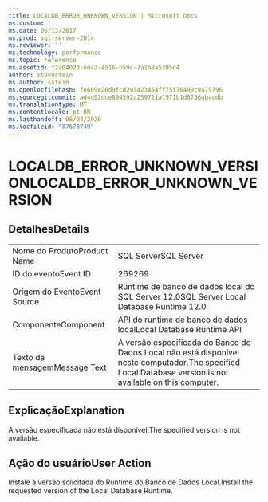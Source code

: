 ```yaml
---
title: LOCALDB_ERROR_UNKNOWN_VERSION | Microsoft Docs
ms.custom: ''
ms.date: 06/13/2017
ms.prod: sql-server-2014
ms.reviewer: ''
ms.technology: performance
ms.topic: reference
ms.assetid: f2a04023-ed42-4516-b59c-7a1b8a5395d4
author: stevestein
ms.author: sstein
ms.openlocfilehash: fe609e26d9fcd293423454ff75f76490c9a79796
ms.sourcegitcommit: ad4d92dce894592a259721a1571b1d8736abacdb
ms.translationtype: MT
ms.contentlocale: pt-BR
ms.lasthandoff: 08/04/2020
ms.locfileid: "87678749"
---
```

# <a name="localdb_error_unknown_version"></a><span data-ttu-id="e7ee1-102">LOCALDB_ERROR_UNKNOWN_VERSION</span><span class="sxs-lookup"><span data-stu-id="e7ee1-102">LOCALDB_ERROR_UNKNOWN_VERSION</span></span>
    
## <a name="details"></a><span data-ttu-id="e7ee1-103">Detalhes</span><span class="sxs-lookup"><span data-stu-id="e7ee1-103">Details</span></span>  
  
|||  
|-|-|  
|<span data-ttu-id="e7ee1-104">Nome do Produto</span><span class="sxs-lookup"><span data-stu-id="e7ee1-104">Product Name</span></span>|<span data-ttu-id="e7ee1-105">SQL Server</span><span class="sxs-lookup"><span data-stu-id="e7ee1-105">SQL Server</span></span>|  
|<span data-ttu-id="e7ee1-106">ID do evento</span><span class="sxs-lookup"><span data-stu-id="e7ee1-106">Event ID</span></span>|<span data-ttu-id="e7ee1-107">269</span><span class="sxs-lookup"><span data-stu-id="e7ee1-107">269</span></span>|  
|<span data-ttu-id="e7ee1-108">Origem do Evento</span><span class="sxs-lookup"><span data-stu-id="e7ee1-108">Event Source</span></span>|<span data-ttu-id="e7ee1-109">Runtime de banco de dados local do SQL Server 12.0</span><span class="sxs-lookup"><span data-stu-id="e7ee1-109">SQL Server Local Database Runtime 12.0</span></span>|  
|<span data-ttu-id="e7ee1-110">Componente</span><span class="sxs-lookup"><span data-stu-id="e7ee1-110">Component</span></span>|<span data-ttu-id="e7ee1-111">API do runtime de banco de dados local</span><span class="sxs-lookup"><span data-stu-id="e7ee1-111">Local Database Runtime API</span></span>|  
|<span data-ttu-id="e7ee1-112">Texto da mensagem</span><span class="sxs-lookup"><span data-stu-id="e7ee1-112">Message Text</span></span>|<span data-ttu-id="e7ee1-113">A versão especificada do Banco de Dados Local não está disponível neste computador.</span><span class="sxs-lookup"><span data-stu-id="e7ee1-113">The specified Local Database version is not available on this computer.</span></span>|  
  
## <a name="explanation"></a><span data-ttu-id="e7ee1-114">Explicação</span><span class="sxs-lookup"><span data-stu-id="e7ee1-114">Explanation</span></span>  
 <span data-ttu-id="e7ee1-115">A versão especificada não está disponível.</span><span class="sxs-lookup"><span data-stu-id="e7ee1-115">The specified version is not available.</span></span>  
  
## <a name="user-action"></a><span data-ttu-id="e7ee1-116">Ação do usuário</span><span class="sxs-lookup"><span data-stu-id="e7ee1-116">User Action</span></span>  
 <span data-ttu-id="e7ee1-117">Instale a versão solicitada do Runtime do Banco de Dados Local.</span><span class="sxs-lookup"><span data-stu-id="e7ee1-117">Install the requested version of the Local Database Runtime.</span></span>  
  
  
